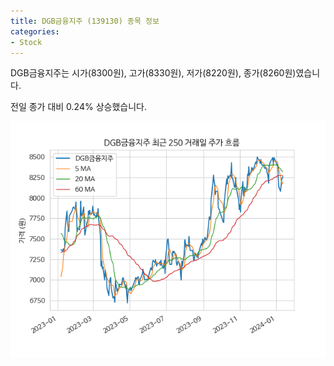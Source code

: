 ```yaml
---
title: DGB금융지주 (139130) 종목 정보
categories:
- Stock
---
```


DGB금융지주는 시가(8300원), 고가(8330원), 저가(8220원), 종가(8260원)였습니다.

전일 종가 대비 0.24% 상승했습니다.

<!-- more -->

![139130](/assets/stock_images/139130.png)